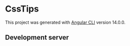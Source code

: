 # CssTips

This project was generated with [Angular CLI](https://github.com/angular/angular-cli) version 14.0.0.

## Development server



